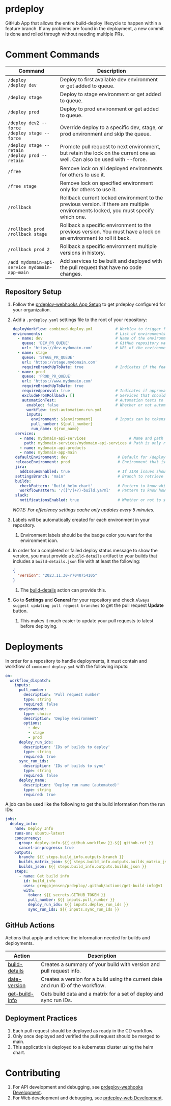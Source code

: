 # prdeploy
GitHub App that allows the entire build-deploy lifecycle to happen within a feature branch.  If any problems are found in the deployment, a new commit is done and rolled through without needing multiple PRs.

# Comment Commands

| Command                                              | Description                                                                                                                         |
| ---------------------------------------------------- | ----------------------------------------------------------------------------------------------------------------------------------- |
| `/deploy`<br>`/deploy dev`                           | Deploy to first available dev environment or get added to queue.                                                                    |
| `/deploy stage`                                      | Deploy to stage environment or get added to queue.                                                                                  |
| `/deploy prod`                                       | Deploy to prod environment or get added to queue.                                                                                   |
| `/deploy dev2 --force`<br>`/deploy stage --force`    | Override deploy to a specific dev, stage, or prod environment and skip the queue.                                                   |
| `/deploy stage --retain`<br>`/deploy prod --retain`  | Promote pull request to next environment, but retain the lock on the current one as well. Can also be used with --force.            |
| `/free`                                              | Remove lock on all deployed environments for others to use it.                                                                      |
| `/free stage`                                        | Remove lock on specified environment only for others to use it.                                                                     |
| `/rollback`                                          | Rollback current locked environment to the previous version. If there are multiple environments locked, you must specify which one. |
| `/rollback prod`<br>`/rollback stage`                | Rollback a specific environment to the previous version. You must have a lock on an environment to roll it back.                    |
| `/rollback prod 2`                                   | Rollback a specific environment multiple versions in history.                                                                       |
| `/add mydomain-api-service mydomain-app-main`        | Add services to be built and deployed with the pull request that have no code changes.                                              |

## Repository Setup

1. Follow the [prdeploy-webhooks App Setup](/prdeploy-webhooks/README.md#app-setup) to get prdeploy configured for your organization.
2. Add a `.prdeploy.yaml` settings file to the root of your repository:

   ```yaml
   deployWorkflow: combined-deploy.yml          # Worklow to trigger for deployments to an environment.
   environments:                                # List of environments to be used.
     - name: dev                                # Name of the environment in GitHub Environments.
       queue: 'DEV_PR_QUEUE'                    # GitHub repository variable for queue, if there are multiple of the same evironment use the same queue.
       url: 'https://dev.mydomain.com'          # URL of the environment the deployment is for.
     - name: stage
       queue: 'STAGE_PR_QUEUE'
       url: 'https://stage.mydomain.com'
       requireBranchUpToDate: true              # Indicates if the feature branch must be up to date with main to deploy.
     - name: prod
       queue: 'PROD_PR_QUEUE'
       url: 'https://www.mydomain.com'
       requireBranchUpToDate: true
       requireApproval: true                    # Indicates if approval is needed for deployment to continue.
       excludeFromRollback: []                  # Services that should not be rolled back in this environment, such as databases.
       automationTest:                          # Automation tests to run and report on as part of the pull request deploy.
         enabled: false                         # Whether or not automation test run should be triggered.
         workflow: test-automation-run.yml
         inputs:
           environment: ${environment}          # Inputs can be tokens bound from pull request deploy, or hard coded values.
           pull_number: ${pull_number}
           run_name: ${run_name}
    services:
      - name: mydomain-api-services                   # Name and path of services that can be deployed for /add command.
        path: mydomain-services/mydomain-api-services # Path is only required if it is not a folder on the root.
      - name: mydomain-api-products
      - name: mydomain-app-main
    defaultEnvironment: dev                      # Default for /deploy only.
    releaseEnvironment: prod                     # Environment that is used for final releases.
    jira:
      addIssuesEnabled: true                     # If JIRA issues should be read from branch and added to PR.
    settingsBranch: 'main'                       # Branch to retrieve repo settings from.
    builds:
      checkPattern: 'Build helm chart'           # Pattern to know which checks are builds.
      workflowPattern: '/([^/]+?)-build.ya?ml'   # Pattern to know how to extract the build name from the workflow file.
    slack:
      notificationsEnabled: true                 # Whether or not to send Slack notifications.
    ```

   _NOTE: For effeciency settings cache only updates every 5 minutes._

3. Labels will be automatically created for each environment in your repository.
   1. Environment labels should be the badge color you want for the environment icon.
4. In order for a completed or failed deploy status message to show the version, you must provide a `build-details` artifact to your builds that includes a `build-details.json` file with at least the following:

   ```json
   {
     "version": "2023.11.30-r7040754105"
   }
   ```

   1. The [build-details](/.github/actions/build-details/README.md#build-details-action) action can provide this.

5. Go to **Settings** and **General** for your repository and check `Always suggest updating pull request branches` to get the pull request **Update** button.
   1. This makes it much easier to update your pull requests to latest before deploying.

# Deployments

In order for a repository to handle deployments, it must contain and workflow of `combined-deploy.yml` with the following inputs:

```yaml
on:
  workflow_dispatch:
    inputs:
      pull_number:
        description: 'Pull request number'
        type: string
        required: false
      environment:
        type: choice
        description: 'Deploy environment'
        options:
          - dev
          - stage
          - prod
      deploy_run_ids:
        description: 'IDs of builds to deploy'
        type: string
        required: true
      sync_run_ids:
        description: 'IDs of builds to sync'
        type: string
        required: false
      deploy_name:
        description: 'Deploy run name (automated)'
        type: string
        required: true
```

A job can be used like the following to get the build information from the run IDs:

```yaml
jobs:
  deploy_info:
    name: Deploy Info
    runs-on: ubuntu-latest
    concurrency:
      group: deploy-info-${{ github.workflow }}-${{ github.ref }}
      cancel-in-progress: true
    outputs:
      branch: ${{ steps.build_info.outputs.branch }}
      builds_matrix_json: ${{ steps.build_info.outputs.builds_matrix_json }}
      builds_json: ${{ steps.build_info.outputs.builds_json }}
    steps:
      - name: Get build info
        id: build_info
        uses: greggbjensen/prdeploy/.github/actions/get-build-info@v1
        with:
          token: ${{ secrets.GITHUB_TOKEN }}
          pull_number: ${{ inputs.pull_number }}
          deploy_run_ids: ${{ inputs.deploy_run_ids }}
          sync_run_ids: ${{ inputs.sync_run_ids }}
```

## GitHub Actions
Actions that apply and retrieve the information needed for builds and deployments.

| Action                                                                            | Description                                                                      |
|-----------------------------------------------------------------------------------|----------------------------------------------------------------------------------|
| [build-details](/.github/actions/build-details/README.md#build-details-action)    | Creates a summary of your build with version and pull request info.              |
| [date-version](/.github/actions/date-version/README.md#date-version-action)       | Creates a version for a build using the current date and run ID of the workflow. |
| [get-build-info](/.github/actions/get-parameters/README.md#get-build-info-action) | Gets build data and a matrix for a set of deploy and sync run IDs.               |


## Deployment Practices

1. Each pull request should be deployed as ready in the CD workflow.
2. Only once deployed and verified the pull request should be merged to main.
3. This application is deployed to a kubernetes cluster using the helm chart.

# Contributing

1. For API development and debugging, see [prdeploy-webhooks Development](/prdeploy-webhooks/README.md#development).
2. For Web development and debugging, see [prdeploy-web Development](/prdeploy-web/README.md#development).
